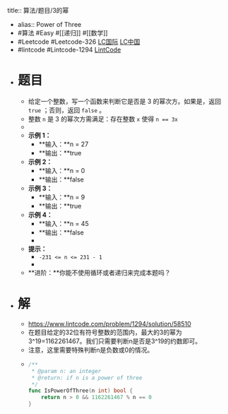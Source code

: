 title:: 算法/题目/3的幂

- alias:: Power of Three
- #算法 #Easy #[[递归]] #[[数学]]
- #Leetcode #Leetcode-326 [LC国际](https://leetcode.com/problems/power-of-three/) [LC中国](https://leetcode-cn.com/problems/power-of-three/)
- #lintcode #Lintcode-1294 [LintCode](https://www.lintcode.com/problem/1294/)
- # 题目
	- 给定一个整数，写一个函数来判断它是否是 3 的幂次方。如果是，返回 `true` ；否则，返回 `false` 。
	- 整数 `n` 是 3 的幂次方需满足：存在整数 `x` 使得 `n == 3x`
	-
	- **示例 1：**
		- **输入：**n = 27
		- **输出：**true
	- **示例 2：**
		- **输入：**n = 0
		- **输出：**false
	- **示例 3：**
		- **输入：**n = 9
		- **输出：**true
	- **示例 4：**
		- **输入：**n = 45
		- **输出：**false
		-
	- **提示：**
		- `-231 <= n <= 231 - 1`
		-
	- **进阶：**你能不使用循环或者递归来完成本题吗？
- # 解
	- https://www.lintcode.com/problem/1294/solution/58510
	- 在题目给定的32位有符号整数的范围内，最大的3的幂为3^19=1162261467。我们只需要判断n是否是3^19的约数即可。
	- 注意，这里需要特殊判断n是负数或0的情况。
	- ```go
	  /**
	   * @param n: an integer
	   * @return: if n is a power of three
	   */
	  func IsPowerOfThree(n int) bool {
	      return n > 0 && 1162261467 % n == 0
	  }
	  ```